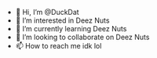 - 👋 Hi, I’m @DuckDat
- 👀 I’m interested in Deez Nuts
- 🌱 I’m currently learning Deez Nuts
- 💞️ I’m looking to collaborate on Deez Nuts
- 📫 How to reach me idk lol

<!---
DuckDat/DuckDat is a ✨ special ✨ repository because its `README.md` (this file) appears on your GitHub profile.
You can click the Preview link to take a look at Deez Nuts.
--->
